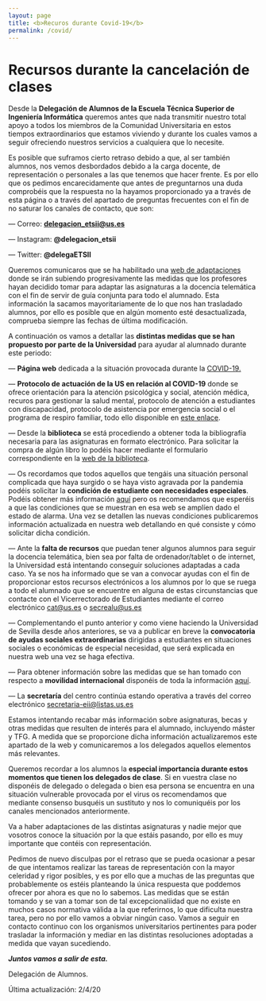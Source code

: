 ```yaml
---
layout: page
title: <b>Recuros durante Covid-19</b>
permalink: /covid/
---
```


# Recursos durante la cancelación de clases

Desde la **Delegación de Alumnos de la Escuela Técnica Superior de Ingeniería Informática** queremos antes que nada transmitir nuestro total apoyo a todos los miembros de la Comunidad Universitaria en estos tiempos extraordinarios que estamos viviendo y durante los cuales vamos a seguir ofreciendo nuestros servicios a cualquiera que lo necesite. 

Es posible que suframos cierto retraso debido a que, al ser también alumnos, nos vemos desbordados debido a la carga docente, de representación o personales a las que tenemos que hacer frente. Es por ello que os pedimos encarecidamente que antes de preguntarnos una duda comprobéis que  la respuesta no  la hayamos proporcionado ya a través de esta página o a través del apartado de preguntas frecuentes con el fin de no saturar los canales de contacto, que son:

— Correo: **delegacion_etsii@us.es**

— Instagram: **@delegacion_etsii**

— Twitter: **@delegaETSII**

Queremos comunicaros que se ha habilitado una [web de adaptaciones](https://dlga.github.io/dlgaadaptaciones/) donde se irán subiendo progresivamente las medidas que los profesores hayan decidido tomar para adaptar las asignaturas a la docencia telemática con el fin de servir de guía conjunta para todo el alumnado. Esta información la sacamos mayoritariamente de lo que nos han trasladado alumnos, por ello es posible que en algún momento esté desactualizada, comprueba siempre las fechas de última modificación.

A continuación os vamos a detallar las **distintas medidas que se han propuesto por parte de la Universidad** para ayudar al alumnado durante este periodo:

— **Página web** dedicada a la situación provocada durante la [COVID-19.](https://www.us.es/covid-19)

— **Protocolo de actuación de la US en relación al COVID-19** donde se ofrece orientación para la atención psicológica y social, atención médica, recuros para gestionar la salud mental, protocolo de atención a estudiantes con discapacidad, protocolo de asistencia por emergencia social o el programa de respiro familiar, todo ello disponible en [este enlace](https://www.us.es/covid-19/us-salud-bienestar).

— Desde la **biblioteca** se está procediendo a obtener toda la bibliografía necesaria para las asignaturas en formato electrónico. Para solicitar la compra de algún libro lo podéis hacer mediante el formulario correspondiente en la [web de la biblioteca](https://bib.us.es/utiliza_la_biblioteca/tramites).

— Os recordamos que todos aquellos que tengáis una situación personal complicada que haya surgido o se haya visto agravada por la pandemia podéis solicitar la **condición de estudiante con necesidades especiales**. Podéis obtener más información [aquí](http://cat.us.es/seccion/durante-los-estudios/preguntas-mas-frecuentes/dudas-academicas/estudiantes-con-necesidades-academicas-especiales) pero os recomendamos que esperéis a que las condiciones que se muestran en esa web se amplíen dado el estado de alarma. Una vez se detallen las nuevas condiciones publicaremos información actualizada en nuestra web detallando en qué consiste y cómo solicitar dicha condición. 

— Ante la **falta de recursos** que puedan tener algunos alumnos para seguir la docencia telemática, bien sea por falta de ordenador/tablet o de internet, la Universidad está intentando conseguir soluciones adaptadas a cada caso. Ya se nos ha informado que se van a convocar ayudas con el fin de proporcionar estos recursos electrónicos a los alumnos por lo que se ruega a todo el alumnado que se encuentre en alguna de estas circunstancias que contacte con el Vicerrectorado de Estudiantes mediante el correo electrónico cat@us.es o secrealu@us.es

— Complementando el punto anterior y como viene haciendo la Universidad de Sevilla desde años anteriores, se va a publicar en breve la **convocatoria de ayudas sociales extraordinarias** dirigidas a estudiantes en situaciones sociales o económicas de especial necesidad, que será explicada en nuestra web una vez se haga efectiva.

— Para obtener información sobre las medidas que se han tomado con respecto a **movilidad internacional** disponéis de toda la información [aquí](https://www.us.es/covid-19/us-internacional).

— La **secretaría** del centro continúa estando operativa a través del correo electrónico secretaria-eii@listas.us.es

Estamos intentando recabar más información sobre asignaturas, becas y otras medidas que resulten de interés para el alumnado, incluyendo máster y TFG. A medida que se proporcione dicha información actualizaremos este apartado de la web y comunicaremos a los delegados aquellos elementos más relevantes.

Queremos recordar a los alumnos la **especial importancia durante estos momentos que tienen los delegados de clase**. Si en vuestra clase no disponéis de delegado o delegada o bien esa persona se encuentra en una situación vulnerable provocada por el virus os recomendamos que mediante consenso busquéis un sustituto y nos lo comuniquéis por los canales mencionados anteriormente.

Va a haber adaptaciones de las distintas asignaturas y nadie mejor que vosotros conoce la situación por la que estáis pasando, por ello es muy importante que contéis con representación.

Pedimos de nuevo disculpas por el retraso que se pueda ocasionar a pesar de que intentamos realizar las tareas de representación con la mayor celeridad y rigor posibles, y es por ello que a muchas de las preguntas que probablemente os estéis planteando la única respuesta que poddemos ofrecer por ahora es que no lo sabemos. Las medidas que se están tomando y se van a tomar son de tal excepcionaliidad que no existe en muchos casos normativa válida a la que referirnos, lo que dificulta nuestra tarea, pero no por ello vamos a obviar ningún caso. Vamos a seguir en contacto continuo con los organismos universitarios pertinentes para poder trasladar la información y mediar en las distintas resoluciones adoptadas a medida que vayan sucediendo.



***Juntos vamos a salir de esta.***

Delegación de Alumnos.



Última actualización: 2/4/20
